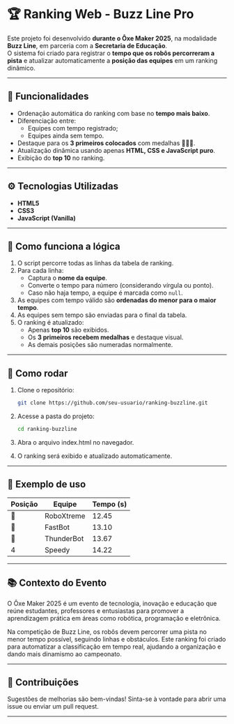 # 🏆 Ranking Web - Buzz Line Pro

Este projeto foi desenvolvido **durante o Ôxe Maker 2025**, na modalidade **Buzz Line**, em parceria com a **Secretaria de Educação**.  
O sistema foi criado para registrar o **tempo que os robôs percorreram a pista** e atualizar automaticamente a **posição das equipes** em um ranking dinâmico.

---

## 📌 Funcionalidades

- Ordenação automática do ranking com base no **tempo mais baixo**.  
- Diferenciação entre:
  - Equipes com tempo registrado;
  - Equipes ainda sem tempo.  
- Destaque para os **3 primeiros colocados** com medalhas 🥇🥈🥉.  
- Atualização dinâmica usando apenas **HTML, CSS e JavaScript puro**.  
- Exibição do **top 10** no ranking.

---

## ⚙️ Tecnologias Utilizadas

- **HTML5**
- **CSS3**
- **JavaScript (Vanilla)**

---

## 📖 Como funciona a lógica

1. O script percorre todas as linhas da tabela de ranking.  
2. Para cada linha:
   - Captura o **nome da equipe**.  
   - Converte o tempo para número (considerando vírgula ou ponto).  
   - Caso não haja tempo, a equipe é marcada como `null`.  
3. As equipes com tempo válido são **ordenadas do menor para o maior tempo**.  
4. As equipes sem tempo são enviadas para o final da tabela.  
5. O ranking é atualizado:
   - Apenas **top 10** são exibidos.  
   - Os **3 primeiros recebem medalhas** e destaque visual.  
   - As demais posições são numeradas normalmente.  

---

## 🚀 Como rodar

1. Clone o repositório:  
   ```bash
   git clone https://github.com/seu-usuario/ranking-buzzline.git

2. Acesse a pasta do projeto:
    ```bash
    cd ranking-buzzline
3. Abra o arquivo index.html no navegador.

4. O ranking será exibido e atualizado automaticamente.
   
---

## 🎨 Exemplo de uso

| Posição | Equipe     | Tempo (s) |
| ------- | ---------- | --------- |
| 🥇      | RoboXtreme | 12.45     |
| 🥈      | FastBot    | 13.10     |
| 🥉      | ThunderBot | 13.67     |
| 4       | Speedy     | 14.22     |

---

## 📚 Contexto do Evento


O Ôxe Maker 2025 é um evento de tecnologia, inovação e educação que reúne estudantes, professores e entusiastas para promover a aprendizagem prática em áreas como robótica, programação e eletrônica.

Na competição de Buzz Line, os robôs devem percorrer uma pista no menor tempo possível, seguindo linhas e obstáculos.
Este ranking foi criado para automatizar a classificação em tempo real, ajudando a organização e dando mais dinamismo ao campeonato.

---

## 🤝 Contribuições

Sugestões de melhorias são bem-vindas!
Sinta-se à vontade para abrir uma issue ou enviar um pull request.

---
